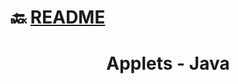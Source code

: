 # :back: [README](../../../README.md#programming-languages)

<h1 align="center">
   Applets - Java
</h1>













